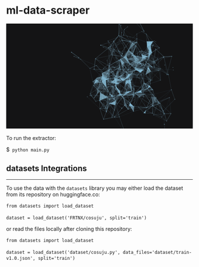 # ml-data-scraper

![](image.gif)

To run the extractor:

 $``` python main.py```


 ## datasets Integrations
 ---

To use the data with the ```datasets``` library you may either load the dataset from its repository on huggingface.co:

 ```
 from datasets import load_dataset

 dataset = load_dataset('FRTNX/cosuju', split='train')
 ```

 or read the files locally after cloning this repository:

```
from datasets import load_dataset

dataset = load_dataset('dataset/cosuju.py', data_files='dataset/train-v1.0.json', split='train')
```